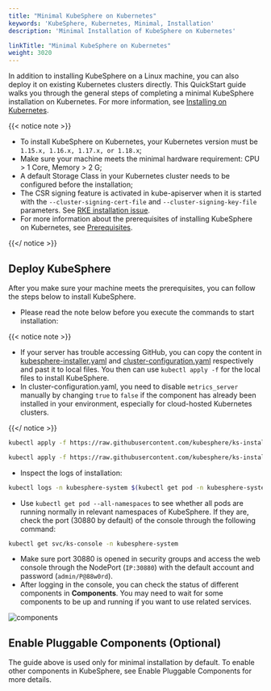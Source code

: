 ```yaml
---
title: "Minimal KubeSphere on Kubernetes"
keywords: 'KubeSphere, Kubernetes, Minimal, Installation'
description: 'Minimal Installation of KubeSphere on Kubernetes'

linkTitle: "Minimal KubeSphere on Kubernetes"
weight: 3020
---
```


In addition to installing KubeSphere on a Linux machine, you can also deploy it on existing Kubernetes clusters directly. This QuickStart guide walks you through the general steps of completing a minimal KubeSphere installation on Kubernetes. For more information, see [Installing on Kubernetes](https://kubesphere.io/docs/installing-on-kubernetes/).

{{< notice note >}}

- To install KubeSphere on Kubernetes, your Kubernetes version must be `1.15.x, 1.16.x, 1.17.x, or 1.18.x`;
- Make sure your machine meets the minimal hardware requirement: CPU > 1 Core, Memory > 2 G;
- A default Storage Class in your Kubernetes cluster needs to be configured before the installation;
- The CSR signing feature is activated in kube-apiserver when it is started with the `--cluster-signing-cert-file` and `--cluster-signing-key-file` parameters. See [RKE installation issue](https://github.com/kubesphere/kubesphere/issues/1925#issuecomment-591698309).
- For more information about the prerequisites of installing KubeSphere on Kubernetes, see [Prerequisites](https://kubesphere.io/docs/installing-on-kubernetes/introduction/prerequisites/).

{{</ notice >}} 

## Deploy KubeSphere

After you make sure your machine meets the prerequisites, you can follow the steps below to install KubeSphere.

- Please read the note below before you execute the commands to start installation:

{{< notice note >}} 

- If your server has trouble accessing GitHub, you can copy the content in [kubesphere-installer.yaml](https://raw.githubusercontent.com/kubesphere/ks-installer/master/deploy/kubesphere-installer.yaml) and [cluster-configuration.yaml](https://raw.githubusercontent.com/kubesphere/ks-installer/master/deploy/cluster-configuration.yaml) respectively and past it to local files. You then can use `kubectl apply -f` for the local files to install KubeSphere.
- In cluster-configuration.yaml, you need to disable `metrics_server` manually by changing `true` to `false` if the component has already been installed in your environment, especially for cloud-hosted Kubernetes clusters.

{{</ notice >}} 

```bash
kubectl apply -f https://raw.githubusercontent.com/kubesphere/ks-installer/master/deploy/kubesphere-installer.yaml
```

```bash
kubectl apply -f https://raw.githubusercontent.com/kubesphere/ks-installer/master/deploy/cluster-configuration.yaml
```

- Inspect the logs of installation:

```bash
kubectl logs -n kubesphere-system $(kubectl get pod -n kubesphere-system -l app=ks-install -o jsonpath='{.items[0].metadata.name}') -f
```

- Use `kubectl get pod --all-namespaces` to see whether all pods are running normally in relevant namespaces of KubeSphere. If they are, check the port (30880 by default) of the console through the following command:

```bash
kubectl get svc/ks-console -n kubesphere-system
```

- Make sure port 30880 is opened in security groups and access the web console through the NodePort (`IP:30880`) with the default account and password (`admin/P@88w0rd`).
- After logging in the console, you can check the status of different components in **Components**. You may need to wait for some components to be up and running if you want to use related services.

![components](https://ap3.qingstor.com/kubesphere-website/docs/components.png)

## Enable Pluggable Components (Optional)

The guide above is used only for minimal installation by default. To enable other components in KubeSphere, see Enable Pluggable Components for more details.